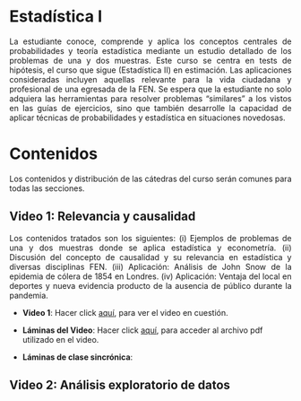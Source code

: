 # Estadística I
<p style='text-align: justify;'> La estudiante conoce, comprende y aplica los conceptos centrales de probabilidades y teoría estadística
mediante un estudio detallado de los problemas de una y dos muestras. Este curso se centra en tests de
hipótesis, el curso que sigue (Estadística II) en estimación. Las aplicaciones consideradas incluyen aquellas
relevante para la vida ciudadana y profesional de una egresada de la FEN. Se espera que la estudiante no
solo adquiera las herramientas para resolver problemas “similares” a los vistos en las guías de ejercicios,
sino que también desarrolle la capacidad de aplicar técnicas de probabilidades y estadística en situaciones
novedosas. </p>

# Contenidos
<p style='text-align: justify;'>  Los contenidos y distribución de las cátedras del curso serán comunes para todas las secciones. </p>

## Video 1: Relevancia y causalidad
<p style='text-align: justify;'> Los contenidos tratados son los siguientes: (i) Ejemplos de problemas de una y dos muestras donde se aplica estadística y econometría. 
(ii) Discusión del concepto de causalidad y su relevancia en estadística y diversas disciplinas FEN. 
(iii) Aplicación: Análisis de John Snow de la epidemia de cólera de 1854 en Londres. 
(iv) Aplicación: Ventaja del local en deportes y nueva evidencia producto de la ausencia de público durante
la pandemia. </p>

- **Video 1**: Hacer click [aquí](https://www.youtube.com/watch?v=QSipVRPvUgU&list=PL85P3dEf-o-u6IktBvpC8SDNQb_Xw2A2z&index=1&t=2448s), para ver el video en cuestión.

- **Láminas del Video**: Hacer click [aquí](https://drive.google.com/file/d/17l8oQDfuTiaiqyzPVySYgDEDkJBI9dhy/view), para acceder al archivo pdf utilizado en el video.

- **Láminas de clase sincrónica**: 

## Video 2: Análisis exploratorio de datos

